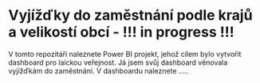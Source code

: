 # Vyjížďky do zaměstnání podle krajů a velikostí obcí - !!! in progress !!!
V tomto repozitáři naleznete Power BI projekt, jehož cílem bylo vytvořit dashboard pro laickou veřejnost. Já jsem svůj dashboard věnovala vyjížďkám do zaměstnání. V dashboardu naleznete .....
